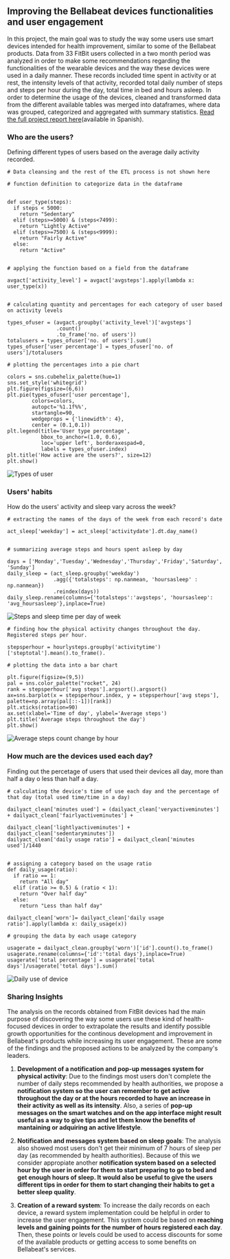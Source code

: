 ## Improving the Bellabeat devices functionalities and user engagement

In this project, the main goal was to study the way some users use smart devices intended for health improvement, similar to some of the Bellabeat products. 
Data from 33 FitBit users collected in a two month period was analyzed in order to make some recommendations regarding the functionalities of the wearable devices and the way these devices were used in a daily manner.
These records included time spent in activity or at rest, the intensity levels of that activity, recorded total daily number of steps and steps per hour during the day, total time in bed and hours asleep.
In order to determine the usage of the devices, cleaned and transformed data from the different available tables was merged into dataframes, where data was grouped, categorized and aggregated with summary statistics. [Read the full project report here](https://github.com/lugmenn/this-is-a-test/blob/main/Fitbit_Analysis.ipynb)(available in Spanish).

### Who are the users?

Defining different types of users based on the average daily activity recorded.


```
# Data cleansing and the rest of the ETL process is not shown here

# function definition to categorize data in the dataframe


def user_type(steps):
  if steps < 5000:
    return "Sedentary"
  elif (steps>=5000) & (steps<7499):
    return "Lightly Active"
  elif (steps>=7500) & (steps<9999):
    return "Fairly Active"
  else:
    return "Active"


# applying the function based on a field from the dataframe

avgact['activity_level'] = avgact['avgsteps'].apply(lambda x: user_type(x))


# calculating quantity and percentages for each category of user based on activity levels

types_ofuser = (avgact.groupby('activity_level')['avgsteps']
                .count()
                .to_frame('no. of users'))
totalusers = types_ofuser['no. of users'].sum()
types_ofuser['user percentage'] = types_ofuser['no. of users']/totalusers

# plotting the percentages into a pie chart

colors = sns.cubehelix_palette(hue=1)
sns.set_style('whitegrid')
plt.figure(figsize=(6,6))
plt.pie(types_ofuser['user percentage'],
        colors=colors,
        autopct='%1.1f%%',
        startangle=90,
        wedgeprops = {'linewidth': 4},
        center = (0.1,0.1))
plt.legend(title='User type percentage',
           bbox_to_anchor=(1.0, 0.6),
           loc='upper left', borderaxespad=0,
           labels = types_ofuser.index)
plt.title('How active are the users?', size=12)
plt.show()
```
![Types of user](assets/01-activitylevels.png)

### Users' habits

How do the users' activity and sleep vary across the week?


```
# extracting the names of the days of the week from each record's date

act_sleep['weekday'] = act_sleep['activitydate'].dt.day_name()


# summarizing average steps and hours spent asleep by day 

days = ['Monday','Tuesday','Wednesday','Thursday','Friday','Saturday', 'Sunday']
daily_sleep = (act_sleep.groupby('weekday')
               .agg({'totalsteps': np.nanmean, 'hoursasleep' : np.nanmean})
               .reindex(days))
daily_sleep.rename(columns={'totalsteps':'avgsteps', 'hoursasleep': 'avg_hoursasleep'},inplace=True)
```
![Steps and sleep time per day of week](assets/02-ss_dayofweek.png)

```
# finding how the physical activity changes throughout the day. Registered steps per hour.

stepsperhour = hourlysteps.groupby('activitytime')['steptotal'].mean().to_frame().

# plotting the data into a bar chart

plt.figure(figsize=(9,5))
pal = sns.color_palette("rocket", 24)
rank = stepsperhour['avg steps'].argsort().argsort()
ax=sns.barplot(x = stepsperhour.index, y = stepsperhour['avg steps'], palette=np.array(pal[::-1])[rank])
plt.xticks(rotation=90)
ax.set(xlabel='Time of day', ylabel='Average steps')
plt.title('Average steps throughout the day')
plt.show()
```
![Average steps count change by hour](assets/03-steps_per_hour.png)

### How much are the devices used each day?

Finding out the percetage of users that used their devices all day, more than half a day o less than half a day.


```
# calculating the device's time of use each day and the percentage of that day (total used time/time in a day)

dailyact_clean['minutes used'] = (dailyact_clean['veryactiveminutes'] + dailyact_clean['fairlyactiveminutes'] + 
                                  dailyact_clean['lightlyactiveminutes'] + dailyact_clean['sedentaryminutes'])
dailyact_clean['daily usage ratio'] = dailyact_clean['minutes used']/1440


# assigning a category based on the usage ratio
def daily_usage(ratio):
  if ratio == 1:
    return "All day"
  elif (ratio >= 0.5) & (ratio < 1):
    return "Over half day"
  else:
    return "Less than half day"

dailyact_clean['worn']= dailyact_clean['daily usage ratio'].apply(lambda x: daily_usage(x))

# grouping the data by each usage category

usagerate = dailyact_clean.groupby('worn')['id'].count().to_frame()
usagerate.rename(columns={'id':'total days'},inplace=True)
usagerate['total percentage'] = usagerate['total days']/usagerate['total days'].sum()
```
![Daily use of device](assets/04-daily_usage.png)

### Sharing Insights

The analysis on the records obtained from FitBit devices had the main purpose of discovering the way some users use these kind of health-focused devices in order to extrapolate the results and identify possible growth opportunities for the continous development and improvement in Bellabeat's products while increasing its user engagement. These are some of the findings and the proposed actions to be analyzed by the company's leaders.

1. **Development of a notification and pop-up messages system for physical activity**: Due to the findings most users don't complete the number of daily steps recommended by health authorities, we propose a **notification system so the user can remember to get active throughout the day or at the hours recorded to have an increase in their activity as well as its intensity**. Also, a series of **pop-up messages on the smart watches and on the app interface might result useful as a way to give tips and let them know the benefits of mantaining or adquiring an active lifestyle**.

2. **Notification and messages system based on sleep goals**: The analysis also showed most users don't get their minimum of 7 hours of sleep per day (as recommended by health authorities). Because of this we consider appropiate another **notification system based on a selected hour by the user in order for them to start preparing to go to bed and get enough hours of sleep. It would also be useful to give the users different tips in order for them to start changing their habits to get a better sleep quality**.

3. **Creation of a reward system**: To increase the daily records on each device, a reward system implementation could be helpful in order to increase the user engagement. This system could be based on **reaching levels and gaining points for the number of hours registered each day**. Then, these points or levels could be used to access discounts for some of the available products or getting access to some benefits on Bellabeat's services.



```

```
